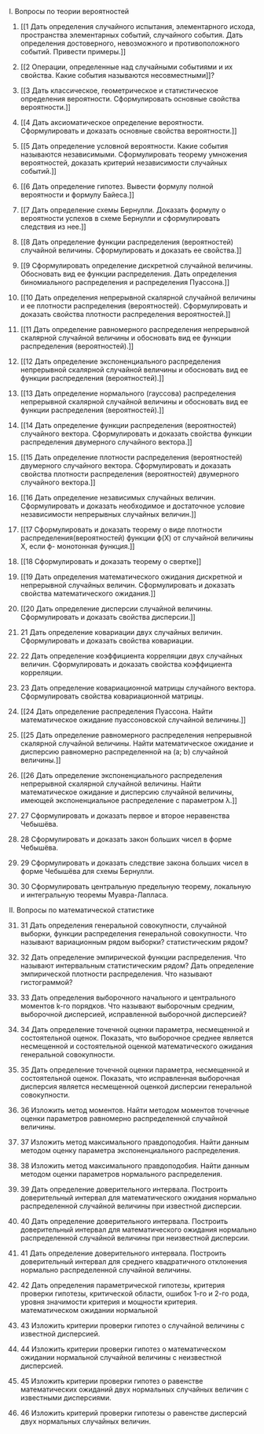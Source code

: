 I. Вопросы по теории вероятностей

1. [[1 Дать определения случайного испытания, элементарного исхода, пространства элементарных событий, случайного события. Дать определения достоверного, невозможного и противоположного событий. Привести примеры.]]

2. [[2 Операции, определенные над случайными событиями и их свойства. Какие события называются несовместными]]?

3. [[3 Дать классическое, геометрическое и статистическое определения вероятности. Сформулировать основные свойства вероятности.]]

4. [[4 Дать аксиоматическое определение вероятности. Сформулировать и доказать основные свойства вероятности.]]

5. [[5 Дать определение условной вероятности. Какие события называются независимыми. Сформулировать теорему умножения вероятностей, доказать критерий независимости случайных событий.]]

6. [[6 Дать определение гипотез. Вывести формулу полной вероятности и формулу Байеса.]]

7. [[7 Дать определение схемы Бернулли. Доказать формулу о вероятности успехов в схеме Бернулли и сформулировать следствия из нее.]]

8. [[8 Дать определение функции распределения (вероятностей) случайной величины. Сформулировать и доказать ее свойства.]]

9. [[9 Сформулировать определение дискретной случайной величины. Обосновать вид ее функции распределения. Дать определения биномиального распределения и распределения Пуассона.]]

10. [[10 Дать определения непрерывной скалярной случайной величины и ее плотности распределения (вероятностей). Сформулировать и доказать свойства плотности распределения вероятностей.]]

11. [[11 Дать определение равномерного распределения непрерывной скалярной случайной величины и обосновать вид ее функции распределения (вероятностей).]]

12. [[12 Дать определение экспоненциального распределения непрерывной скалярной случайной величины и обосновать вид ее функции распределения (вероятностей).]]

13. [[13 Дать определение нормального (гауссова) распределения непрерывной скалярной случайной величины и обосновать вид ее функции распределения (вероятностей).]]

14. [[14 Дать определение функции распределения (вероятностей) случайного вектора. Сформулировать и доказать свойства функции распределения двумерного случайного вектора.]]

15. [[15 Дать определение плотности распределения (вероятностей) двумерного случайного вектора. Сформулировать и доказать свойства плотности распределения (вероятностей) двумерного случайного вектора.]]

16. [[16 Дать определение независимых случайных величин. Сформулировать и доказать необходимое и достаточное условие независимости непрерывных случайных величин.]]

17. [[17 Сформулировать и доказать теорему о виде плотности распределения(вероятностей) функции ф(Х) от случайной величины Х, если ф- монотонная функция.]]

18. [[18 Сформулировать и доказать теорему о свертке]]

19. [[19 Дать определения математического ожидания дискретной и непрерывной случайных величин. Сформулировать и доказать свойства математического ожидания.]]

20. [[20 Дать определение дисперсии случайной величины. Сформулировать и доказать свойства дисперсии.]]

21. 21 Дать определение ковариации двух случайных величин. Сформулировать и доказать свойства ковариации. 

22. 22 Дать определение коэффициента корреляции двух случайных величин. Сформулировать и доказать свойства коэффициента корреляции. 

23. 23 Дать определение ковариационной матрицы случайного вектора. Сформулировать свойства ковариационной матрицы.

24. [[24 Дать определение распределения Пуассона. Найти математическое ожидание пуассоновской случайной величины.]]

25. [[25 Дать определение равномерного распределения непрерывной скалярной случайной величины. Найти математическое ожидание и дисперсию равномерно распределенной на (a; b) случайной величины.]]

26. [[26 Дать определение экспоненциального распределения непрерывной скалярной случайной величины. Найти математическое ожидание и дисперсию случайной величины, имеющей экспоненциальное распределение с параметром λ.]]

27. 27 Сформулировать и доказать первое и второе неравенства Чебышёва.

28. 28 Сформулировать и доказать закон больших чисел в форме Чебышёва.

29. 29 Сформулировать и доказать следствие закона больших чисел в форме Чебышёва для схемы Бернулли.

30. 30 Сформулировать центральную предельную теорему, локальную и интегральную теоремы Муавра-Лапласа.


II. Вопросы по математической статистике

31. 31 Дать определения генеральной совокупности, случайной выборки, функции распределения генеральной совокупности. Что называют вариационным рядом выборки? статистическим рядом?

32. 32 Дать определение эмпирической функции распределения. Что называют интервальным статистическим рядом? Дать определение эмпирической плотности распределения. Что называют гистограммой?

33. 33 Дать определения выборочного начального и центрального моментов k-го порядков. Что называют выборочным средним, выборочной дисперсией, исправленной выборочной дисперсией?

34. 34 Дать определение точечной оценки параметра, несмещенной и состоятельной оценок. Показать, что выборочное среднее является несмещенной и состоятельной оценкой математического ожидания генеральной совокупности.

35. 35 Дать определение точечной оценки параметра, несмещенной и состоятельной оценок. Показать, что исправленная выборочная дисперсия является несмещенной оценкой дисперсии генеральной совокупности.

36. 36 Изложить метод моментов. Найти методом моментов точечные оценки параметров равномерно распределенной случайной величины. 

37. 37 Изложить метод максимального правдоподобия. Найти данным методом оценку параметра экспоненциального распределения.

38. 38 Изложить метод максимального правдоподобия. Найти данным методом оценки параметров нормального распределения.
    
39. 39 Дать определение доверительного интервала. Построить доверительный интервал для математического ожидания нормально распределенной случайной величины при известной дисперсии.
    
40. 40 Дать определение доверительного интервала. Построить доверительный интервал для математического ожидания нормально распределенной случайной величины при неизвестной дисперсии.

41. 41 Дать определение доверительного интервала. Построить доверительный интервал для среднего квадратичного отклонения нормально распределенной случайной величины.

42. 42 Дать определения параметрической гипотезы, критерия проверки гипотезы, критической области, ошибок 1-го и 2-го рода, уровня значимости критерия и мощности критерия. математическом ожидании нормальной

43. 43 Изложить критерии проверки гипотез о случайной величины с известной дисперсией.

44. 44 Изложить критерии проверки гипотез о математическом ожидании нормальной случайной величины с неизвестной дисперсией. 
    
45. 45 Изложить критерии проверки гипотез о равенстве математических ожиданий двух нормальных случайных величин с известными дисперсиями.

46. 46 Изложить критерий проверки гипотезы о равенстве дисперсий двух нормальных случайных величин.